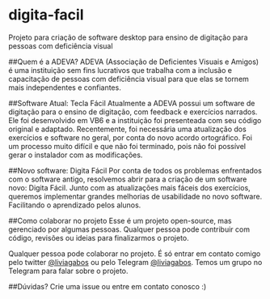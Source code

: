 # digita-facil
Projeto para criação de software desktop para ensino de digitação para pessoas com deficiência visual

##Quem é a ADEVA?
ADEVA (Associação de Deficientes Visuais e Amigos) é uma instituição sem fins lucrativos que trabalha com a inclusão e capacitação de pessoas com deficiência visual para que elas se tornem mais independentes e confiantes.

##Software Atual: Tecla Fácil
Atualmente a ADEVA possui um software de digitação para o ensino de digitação, com feedback e exercícios narrados. Ele foi desenvolvido em VB6 e a instituição foi presenteada com seu código original e adaptado. Recentemente, foi necessária uma atualização dos exercícios e software no geral, por conta do novo acordo ortográfico. Foi um processo muito difícil e que não foi terminado, pois não foi possível gerar o instalador com as modificações.

##Novo software: Digita Fácil
Por conta de todos os problemas enfrentados com o software antigo, resolvemos abrir para a criação de um software novo: Digita Fácil.
Junto com as atualizações mais fáceis dos exercícios, queremos implementar grandes melhorias de usabilidade no novo software. Facilitando o aprendizado pelos alunos.

##Como colaborar no projeto
Esse é um projeto open-source, mas gerenciado por algumas pessoas. Qualquer pessoa pode contribuir com código, revisões ou ideias para finalizarmos o projeto.

Qualquer pessoa pode colaborar no projeto. É só entrar em contato comigo pelo twitter [@liviagabos](http://www.twitter.com/liviagabos/) ou pelo Telegram [@liviagabos](http://t.me/liviagabos). Temos um grupo no Telegram para falar sobre o projeto.

##Dúvidas?
Crie uma issue ou entre em contato conosco :)
